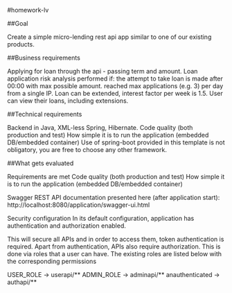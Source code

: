#homework-lv

##Goal

Create a simple micro-lending rest api app similar to one of our existing products.

##Business requirements

Applying for loan through the api - passing term and amount.
Loan application risk analysis performed if:
the attempt to take loan is made after 00:00 with max possible amount.
reached max applications (e.g. 3) per day from a single IP.
Loan can be extended, interest factor per week is 1.5.
User can view their loans, including extensions.

##Technical requirements

Backend in Java, XML-less Spring, Hibernate.
Code quality (both production and test)
How simple it is to run the application (embedded DB/embedded container)
Use of spring-boot provided in this template is not obligatory, you are free to choose any other framework.

##What gets evaluated

Requirements are met
Code quality (both production and test)
How simple it is to run the application (embedded DB/embedded container)

Swagger REST API documentation presented here (after application start):
http://localhost:8080/application/swagger-ui.html

Security configuration
In its default configuration, application has authentication and authorization enabled.

This will secure all APIs and in order to access them, token authentication is required. Apart from authentication, APIs also require authorization. This is done via roles that a user can have. The existing roles are listed below with the corresponding permissions

USER_ROLE -> userapi/**
ADMIN_ROLE -> adminapi/**
anauthenticated -> authapi/**

